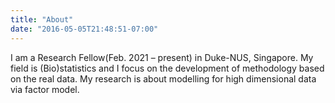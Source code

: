 ```yaml
---
title: "About"
date: "2016-05-05T21:48:51-07:00"
---
```

I am a Research Fellow(Feb. 2021 – present) in Duke-NUS, Singapore. 
My field is (Bio)statistics and I focus on the development of methodology based on the real data. 
My research is about modelling for high dimensional data via factor model.